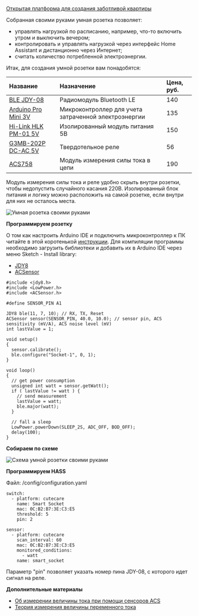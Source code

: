 [Открытая платформа для создания заботливой квартиры](http://cutecare.ru)

Собранная своими руками умная розетка позволяет:

* управлять нагрузкой по расписанию, например, что-то включить утром и выключить вечером;
* контролировать и управлять нагрузкой через интерфейс Home Assistant и дистанционно через Интернет;
* считать количество потребленной электроэнергии.

Итак, для создания умной розетки вам понадобятся:

|Название|Назначение|Цена, руб.|
| :----------- |:----------- |:----------- |
|[BLE JDY-08](https://rover.ebay.com/rover/1/711-53200-19255-0/1?icep_id=114&ipn=icep&toolid=20004&campid=5338218090&mpre=https%3A%2F%2Fwww.ebay.com%2Fitm%2FBluetooth-4-0-BLE-Low-Power-CC2541-JDY-08-Support-Airsync-iBeacon-Module%2F322511962233%3FssPageName%3DSTRK%253AMEBIDX%253AIT%26_trksid%3Dp2057872.m2749.l2649)|Радиомодуль Bluetooth LE|140|
|[Arduino Pro Mini 3V](https://rover.ebay.com/rover/1/711-53200-19255-0/1?icep_id=114&ipn=icep&toolid=20004&campid=5338218090&mpre=https%3A%2F%2Fwww.ebay.com%2Fitm%2F2PCS-New-Pro-Mini-atmega328-Board-5V-16M-Arduino-Compatible-Nano%2F191674251828%3FssPageName%3DSTRK%253AMEBIDX%253AIT%26_trksid%3Dp2057872.m2749.l2649)|Микроконтроллер для учета затраченной электроэнергии|135|
|[Hi-Link HLK PM-01 5V](https://rover.ebay.com/rover/1/711-53200-19255-0/1?icep_id=114&ipn=icep&toolid=20004&campid=5338218090&mpre=https%3A%2F%2Fwww.ebay.com%2Fitm%2FHLK-PM03-AC-DC-220V-to-3-3V-Step-Down-Buck-Isolated-Power-Supply-Module%2F311759562967%3FssPageName%3DSTRK%253AMEBIDX%253AIT%26_trksid%3Dp2057872.m2749.l2649)|Изолированный модуль питания 5В|150|
|[G3MB-202P DC-AC 5V](https://rover.ebay.com/rover/1/711-53200-19255-0/1?icep_id=114&ipn=icep&toolid=20004&campid=5338218090&mpre=https%3A%2F%2Fwww.ebay.com%2Fitm%2F1-2-5-10PCS-5V-12V-24V-G3MB-202P-DC-AC-PCB-SSR-Solid-State-Relay-Module%2F202056147875%3FssPageName%3DSTRK%253AMEBIDX%253AIT%26var%3D502051903070%26_trksid%3Dp2057872.m2749.l2649)|Твердотельное реле|56|
|[ACS758](https://rover.ebay.com/rover/1/711-53200-19255-0/1?icep_id=114&ipn=icep&toolid=20004&campid=5338218090&mpre=https%3A%2F%2Fwww.ebay.com%2Fitm%2FACS758LCB-050B-PFF-T-Hall-Current-Sensor-Current-Module-NEW-%2F311722673729%3Fhash%3Ditem48941e8641)|Модуль измерения силы тока в цепи|190|

Модуль измерения силы тока и реле удобно скрыть внутри розетки, чтобы недопустить случайного касания 220В.
Изолированный блок питания и логику можно расположить на самой розетке, если внутри для них не осталось места.

![Умная розетка своими руками](https://github.com/cutecare/cutecare-docs/blob/master/images/SmartSocketDevice.jpg?raw=true)

**Программируем розетку**

О том как настроить Arduino IDE и подключить микроконтроллер к ПК читайте в этой коротенькой [инструкции](http://cutecare.readthedocs.io/ru/master/%D0%9C%D0%B8%D0%BA%D1%80%D0%BE%D0%BA%D0%BE%D0%BD%D1%82%D1%80%D0%BE%D0%BB%D0%BB%D0%B5%D1%80%D1%8B/#arduino-pro-mini). Для компиляции программы необходимо загрузить библиотеки и добавить их в Arduino IDE через меню Sketch - Install library:

* [JDY8](https://github.com/cutecare/jdy8/archive/master.zip)
* [ACSensor](https://github.com/cutecare/ACS/archive/master.zip)

```
#include <jdy8.h>
#include <LowPower.h>
#include <ACSensor.h>

#define SENSOR_PIN A1

JDY8 ble(11, 7, 10); // RX, TX, Reset
ACSensor sensor(SENSOR_PIN, 40.0, 10.0); // sensor pin, ACS sensitivity (mV/A), ACS noise level (mV)
int lastValue = 1;

void setup() 
{
  sensor.calibrate();
  ble.configure("Socket-1", 0, 1);
}

void loop() 
{
  // get power consumption
  unsigned int watt = sensor.getWatt();
  if ( lastValue != watt ) {
    // send measurement
    lastValue = watt;
    ble.major(watt);
  }

  // fall a sleep
  LowPower.powerDown(SLEEP_2S, ADC_OFF, BOD_OFF);
  delay(100);
}
```

**Собираем по схеме**

![Схема умной розетки своими руками](https://github.com/cutecare/cutecare-docs/blob/master/images/SmartSocket_bb.png?raw=true)

**Программируем HASS**

Файл: /config/configuration.yaml

```
switch:
  - platform: cutecare
    name: Smart Socket
    mac: 0C:B2:B7:3E:C3:E5
    threshold: 5
    pin: 2

sensor:
  - platform: cutecare
    scan_interval: 60
    mac: 0C:B2:B7:3E:C3:E5
    monitored_conditions:
      - watt
    name: smart_socket
```

Параметр "pin" позволяет указать номер пина JDY-08, с которого идет сигнал на реле.

**Дополнительные материалы**

* [Об измерении величины тока при помощи сенсоров ACS](https://www.dfrobot.com/wiki/index.php/50A_Current_Sensor(SKU:SEN0098))
* [Теория измерения величины переменного тока](https://www.dataforth.com/measuring-rms-values.aspx)
